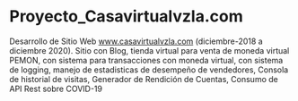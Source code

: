 # Proyecto_Casavirtualvzla.com
Desarrollo de Sitio Web www.casavirtualvzla.com (diciembre-2018 a diciembre 2020). Sitio con Blog,
tienda virtual para venta de moneda virtual PEMON, con sistema para transacciones con moneda virtual, 
con sistema de logging, manejo de estadisticas de desempeño de vendedores, Consola de historial de visitas,
Generador de Rendición de Cuentas,
Consumo de API Rest sobre COVID-19
